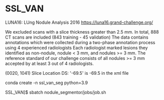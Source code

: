 # SSL_VAN


LUNA16: LUng Nodule Analysis 2016
https://luna16.grand-challenge.org/

We excluded scans with a slice thickness greater than 2.5 mm. In total, 888 CT scans are included (843 training - 45 validation)
The data contains annotations which were collected during a two-phase annotation process using 4 experienced radiologists
Each radiologist marked lesions they identified as non-nodule, nodule < 3 mm, and nodules >= 3 mm.
The reference standard of our challenge consists of all nodules >= 3 mm accepted by at least 3 out of 4 radiologists.

(0020, 1041) Slice Location                      DS: '-69.5' is <imageZposition>-69.5</imageZposition> in the xml file

conda create -n ssl_van_seg python=3.9

SSL_VAN]$ sbatch nodule_segmentor/jobs/job.sh
